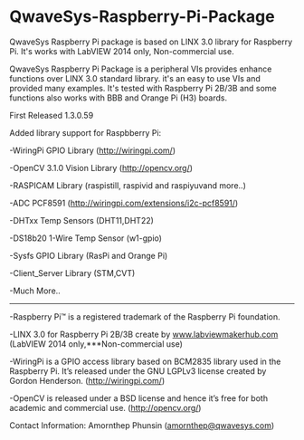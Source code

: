 # QwaveSys-Raspberry-Pi-Package

QwaveSys Raspberry Pi package is based on LINX 3.0 library for Raspberry Pi. It's works with LabVIEW 2014 only, Non-commercial use.

QwaveSys Raspberry Pi Package is a peripheral VIs provides enhance functions over LINX 3.0 standard library. it's an easy to use VIs and provided many examples. It's tested with Raspberry Pi 2B/3B and some functions also works with BBB and Orange Pi (H3) boards.

First Released 1.3.0.59

Added library support for Raspbberry Pi:

-WiringPi GPIO Library (http://wiringpi.com/)

-OpenCV 3.1.0 Vision Library (http://opencv.org/)

-RASPICAM Library (raspistill, raspivid and raspiyuvand more..)

-ADC PCF8591 (http://wiringpi.com/extensions/i2c-pcf8591/)

-DHTxx Temp Sensors (DHT11,DHT22)

-DS18b20 1-Wire Temp Sensor (w1-gpio)

-Sysfs GPIO Library (RasPi and Orange Pi)

-Client_Server Library (STM,CVT)

-Much More..

------------------------------------------------------------------
-Raspberry Pi™ is a registered trademark of the Raspberry Pi foundation.

-LINX 3.0 for Raspberry Pi 2B/3B create by www.labviewmakerhub.com (LabVIEW 2014 only,***Non-commercial use)

-WiringPi is a GPIO access library based on BCM2835 library used in the Raspberry Pi. It’s released under the GNU LGPLv3 license created by Gordon Henderson. (http://wiringpi.com/)

-OpenCV is released under a BSD license and hence it’s free for both academic and commercial use. (http://opencv.org/)

Contact Information: 
Amornthep Phunsin (amornthep@qwavesys.com)
